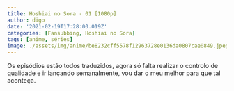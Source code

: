 ```yaml
---
title: Hoshiai no Sora - 01 [1080p]
author: digo
date: '2021-02-19T17:28:00.019Z'
categories: [Fansubbing, Hoshiai no Sora]
tags: [anime, séries]
image: ./assets/img/anime/be8232cff5578f12963728e0136da0807cae0849.jpeg
---
```


Os episódios estão todos traduzidos, agora só falta realizar o controlo de qualidade e ir lançando semanalmente, vou dar o meu melhor para que tal aconteça.